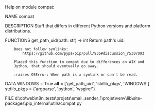 Help on module compat:

NAME
    compat

DESCRIPTION
    Stuff that differs in different Python versions and platform
    distributions.

FUNCTIONS
    get_path_uid(path: str) -> int
        Return path's uid.

        Does not follow symlinks:
            https://github.com/pypa/pip/pull/935#discussion_r5307003

        Placed this function in compat due to differences on AIX and
        Jython, that should eventually go away.

        :raises OSError: When path is a symlink or can't be read.

DATA
    WINDOWS = True
    __all__ = ['get_path_uid', 'stdlib_pkgs', 'WINDOWS']
    stdlib_pkgs = {'argparse', 'python', 'wsgiref'}

FILE
    d:\do\web\n8n_tests\projets\email_sender_1\projet\venv\lib\site-packages\pip\_internal\utils\compat.py



